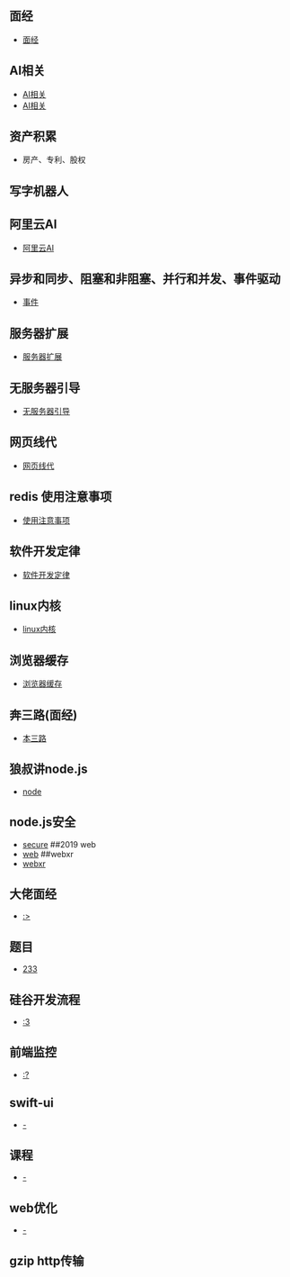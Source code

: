 ## 面经
- [面经](https://www.infoq.cn/article/gkUZZ_qQ6gCuoqpSAcw3)
## AI相关
- [AI相关](https://www.infoq.cn/article/YGy9JkRvyD-BIOdcKzRa)
- [AI相关](https://www.infoq.cn/article/UB7YFmdUoNO*MeDHomho)
## 资产积累
- 房产、专利、股权
## 写字机器人
## 阿里云AI
- [阿里云AI](https://www.infoq.cn/article/NxTj8-xC2KIZxGiFVMMu)
## 异步和同步、阻塞和非阻塞、并行和并发、事件驱动
- [事件](https://luminousmen.com/post/asynchronous-programming-blocking-and-non-blocking)
## 服务器扩展
- [服务器扩展](https://arcentry.com/blog/scaling-webapps-for-newbs-and-non-techies/)
## 无服务器引导
- [无服务器引导](https://arcentry.com/blog/)
## 网页线代
- [网页线代](http://immersivemath.com/ila/learnmore.html)
## redis 使用注意事项
- [使用注意事项](https://www.infoq.cn/article/K7dB5AFKI9mr5Ugbs_px)
## 软件开发定律
- [软件开发定律](https://www.infoq.cn/article/1dyfkOTeohgHSCh_Xle9)
## linux内核
- [linux内核](https://xinqiu.gitbooks.io/linux-insides-cn/content/Booting/linux-bootstrap-1.html)
## 浏览器缓存
- [浏览器缓存](https://www.infoq.cn/article/8VU-VCrhoxducaFPrNOL)
## 奔三路(面经)
- [本三路](http://www.bslxx.com/)
## 狼叔讲node.js
- [node](https://yq.aliyun.com/articles/615518)
## node.js安全
- [secure](https://segmentfault.com/a/1190000003860400)
##2019 web
- [web](https://www.infoq.cn/article/DcIG3BX0DG*YrcyJCttC)
##webxr
- [webxr](https://www.w3.org/TR/webxr/)
## 大佬面经
- [:>](http://www.bslxx.com/a/mianshiti/bijingmianjing/2018/0611/1998.html)
## 题目
- [233](https://www.infoq.cn/article/hqgQHz6DSYZNBS7B*93E)
## 硅谷开发流程
- [:3](https://www.infoq.cn/article/tQrY-B15aRoBdzyr2aOh)
## 前端监控
- [:?](https://www.cnblogs.com/hustskyking/p/fe-monitor.html)
## swift-ui
- [-](https://www.infoq.cn/article/Puii*HdQWCDjPzvTNcKq)
## 课程
- [-](https://www.classcentral.com/)
## web优化
- [-](https://www.infoq.cn/article/Xxyy8WZrWLwUlIF0*IxR)
## gzip http传输